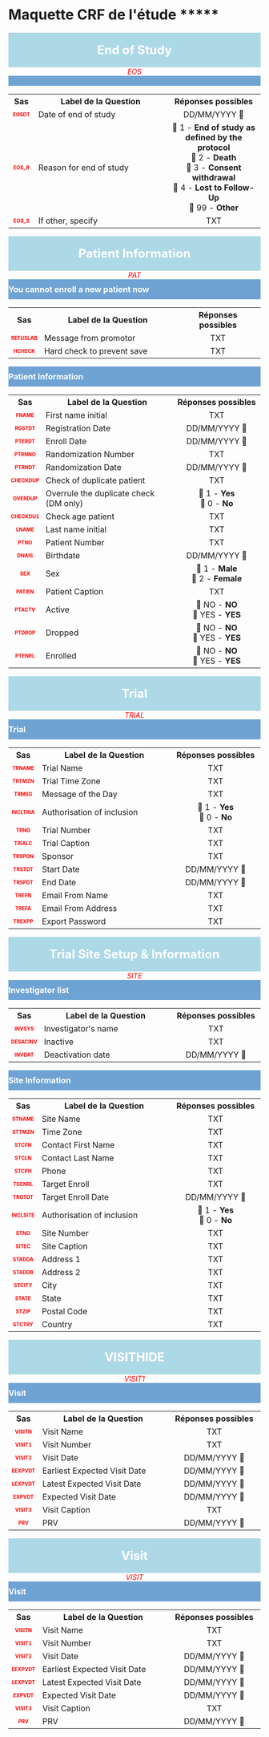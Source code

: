 # Maquette CRF de l'étude *****

<div style='background-color: #add8e6; color: white; width: 100%; text-align: center; padding: 20px 0; font-size: 24px; font-weight: bold;'>End of Study</div>
<div style='color: red; text-align: center; font-style: italic;'>EOS</div>

<div style='background-color: #6fa3d3; color: white; width: 100%; text-align: left; padding: 10px 0; font-size: 16px; font-weight: bold;'>
          </div>
<table style='width:100%;'>
<tr>
<th style='width:50px; text-align:center;'><strong>Sas</strong></th>
<th style='width:600px; text-align:center;'><strong>Label de la Question</strong></th>
<th style='width:300px; text-align:center;'><strong>Réponses possibles</strong></th>
</tr>
<tr>
 <tr> 
<td style='width:50px; text-align:center; color:red; font-size: 10px;'> <b> EOSDT </b></td> 
  <td style='width:600px; text-align:left;'> Date of end of study   </td>
 <td style='width:300px; text-align:center;'>   DD/MM/YYYY 📅 </td> 
 </tr>
 <tr> 
<td style='width:50px; text-align:center; color:red; font-size: 10px;'> <b> EOS_R </b></td> 
  <td style='width:600px; text-align:left;'> Reason for end of study   </td>
 <td style='width:300px; text-align:center;'>   🔘 1 - <b>End of study as defined by the protocol</b> <br> 🔘 2 - <b>Death</b> <br> 🔘 3 - <b>Consent withdrawal</b> <br> 🔘 4 - <b>Lost to Follow-Up</b> <br> 🔘 99 - <b>Other</b> <br> </td> 
 </tr>
 <tr> 
<td style='width:50px; text-align:center; color:red; font-size: 10px;'> <b> EOS_S </b></td> 
  <td style='width:600px; text-align:left;'> If other, specify   </td>
 <td style='width:300px; text-align:center;'>  TXT </td> 
 </tr>
</table>
<div style='background-color: #add8e6; color: white; width: 100%; text-align: center; padding: 20px 0; font-size: 24px; font-weight: bold;'>Patient Information</div>
<div style='color: red; text-align: center; font-style: italic;'>PAT</div>

<div style='background-color: #6fa3d3; color: white; width: 100%; text-align: left; padding: 10px 0; font-size: 16px; font-weight: bold;'>You cannot enroll a new patient now</div>
<table style='width:100%;'>
<tr>
<th style='width:50px; text-align:center;'><strong>Sas</strong></th>
<th style='width:600px; text-align:center;'><strong>Label de la Question</strong></th>
<th style='width:300px; text-align:center;'><strong>Réponses possibles</strong></th>
</tr>
<tr>
 <tr> 
<td style='width:50px; text-align:center; color:red; font-size: 10px;'> <b> REFUSLAB </b></td> 
  <td style='width:600px; text-align:left;'> Message from promotor   </td>
 <td style='width:300px; text-align:center;'>  TXT </td> 
 </tr>
 <tr> 
<td style='width:50px; text-align:center; color:red; font-size: 10px;'> <b> HCHECK </b></td> 
  <td style='width:600px; text-align:left;'> Hard check to prevent save   </td>
 <td style='width:300px; text-align:center;'>  TXT </td> 
 </tr>
</table>
<div style='background-color: #6fa3d3; color: white; width: 100%; text-align: left; padding: 10px 0; font-size: 16px; font-weight: bold;'>Patient Information</div>
<table style='width:100%;'>
<tr>
<th style='width:50px; text-align:center;'><strong>Sas</strong></th>
<th style='width:600px; text-align:center;'><strong>Label de la Question</strong></th>
<th style='width:300px; text-align:center;'><strong>Réponses possibles</strong></th>
</tr>
<tr>
 <tr> 
<td style='width:50px; text-align:center; color:red; font-size: 10px;'> <b> FNAME </b></td> 
  <td style='width:600px; text-align:left;'> First name initial   </td>
 <td style='width:300px; text-align:center;'>  TXT </td> 
 </tr>
 <tr> 
<td style='width:50px; text-align:center; color:red; font-size: 10px;'> <b> RGSTDT </b></td> 
  <td style='width:600px; text-align:left;'> Registration Date   </td>
 <td style='width:300px; text-align:center;'>   DD/MM/YYYY 📅 </td> 
 </tr>
 <tr> 
<td style='width:50px; text-align:center; color:red; font-size: 10px;'> <b> PTERDT </b></td> 
  <td style='width:600px; text-align:left;'> Enroll Date   </td>
 <td style='width:300px; text-align:center;'>   DD/MM/YYYY 📅 </td> 
 </tr>
 <tr> 
<td style='width:50px; text-align:center; color:red; font-size: 10px;'> <b> PTRNNO </b></td> 
  <td style='width:600px; text-align:left;'> Randomization Number   </td>
 <td style='width:300px; text-align:center;'>  TXT </td> 
 </tr>
 <tr> 
<td style='width:50px; text-align:center; color:red; font-size: 10px;'> <b> PTRNDT </b></td> 
  <td style='width:600px; text-align:left;'> Randomization Date   </td>
 <td style='width:300px; text-align:center;'>   DD/MM/YYYY 📅 </td> 
 </tr>
 <tr> 
<td style='width:50px; text-align:center; color:red; font-size: 10px;'> <b> CHECKDUP </b></td> 
  <td style='width:600px; text-align:left;'> Check of duplicate patient   </td>
 <td style='width:300px; text-align:center;'>  TXT </td> 
 </tr>
 <tr> 
<td style='width:50px; text-align:center; color:red; font-size: 10px;'> <b> OVERDUP </b></td> 
  <td style='width:600px; text-align:left;'> Overrule the duplicate check (DM only)   </td>
 <td style='width:300px; text-align:center;'>   🔘 1 - <b>Yes</b> <br> 🔘 0 - <b>No</b> <br> </td> 
 </tr>
 <tr> 
<td style='width:50px; text-align:center; color:red; font-size: 10px;'> <b> CHECKDU1 </b></td> 
  <td style='width:600px; text-align:left;'> Check age patient   </td>
 <td style='width:300px; text-align:center;'>  TXT </td> 
 </tr>
 <tr> 
<td style='width:50px; text-align:center; color:red; font-size: 10px;'> <b> LNAME </b></td> 
  <td style='width:600px; text-align:left;'> Last name initial   </td>
 <td style='width:300px; text-align:center;'>  TXT </td> 
 </tr>
 <tr> 
<td style='width:50px; text-align:center; color:red; font-size: 10px;'> <b> PTNO </b></td> 
  <td style='width:600px; text-align:left;'> Patient Number   </td>
 <td style='width:300px; text-align:center;'>  TXT </td> 
 </tr>
 <tr> 
<td style='width:50px; text-align:center; color:red; font-size: 10px;'> <b> DNAIS </b></td> 
  <td style='width:600px; text-align:left;'> Birthdate   </td>
 <td style='width:300px; text-align:center;'>   DD/MM/YYYY 📅 </td> 
 </tr>
 <tr> 
<td style='width:50px; text-align:center; color:red; font-size: 10px;'> <b> SEX </b></td> 
  <td style='width:600px; text-align:left;'> Sex   </td>
 <td style='width:300px; text-align:center;'>   🔘 1 - <b>Male</b> <br> 🔘 2 - <b>Female</b> <br> </td> 
 </tr>
 <tr> 
<td style='width:50px; text-align:center; color:red; font-size: 10px;'> <b> PATIEN </b></td> 
  <td style='width:600px; text-align:left;'> Patient Caption   </td>
 <td style='width:300px; text-align:center;'>  TXT </td> 
 </tr>
 <tr> 
<td style='width:50px; text-align:center; color:red; font-size: 10px;'> <b> PTACTV </b></td> 
  <td style='width:600px; text-align:left;'> Active   </td>
 <td style='width:300px; text-align:center;'>   🔘 NO - <b>NO</b> <br> 🔘 YES - <b>YES</b> <br> </td> 
 </tr>
 <tr> 
<td style='width:50px; text-align:center; color:red; font-size: 10px;'> <b> PTDROP </b></td> 
  <td style='width:600px; text-align:left;'> Dropped   </td>
 <td style='width:300px; text-align:center;'>   🔘 NO - <b>NO</b> <br> 🔘 YES - <b>YES</b> <br> </td> 
 </tr>
 <tr> 
<td style='width:50px; text-align:center; color:red; font-size: 10px;'> <b> PTENRL </b></td> 
  <td style='width:600px; text-align:left;'> Enrolled   </td>
 <td style='width:300px; text-align:center;'>   🔘 NO - <b>NO</b> <br> 🔘 YES - <b>YES</b> <br> </td> 
 </tr>
</table>
<div style='background-color: #add8e6; color: white; width: 100%; text-align: center; padding: 20px 0; font-size: 24px; font-weight: bold;'>Trial</div>
<div style='color: red; text-align: center; font-style: italic;'>TRIAL</div>

<div style='background-color: #6fa3d3; color: white; width: 100%; text-align: left; padding: 10px 0; font-size: 16px; font-weight: bold;'>Trial</div>
<table style='width:100%;'>
<tr>
<th style='width:50px; text-align:center;'><strong>Sas</strong></th>
<th style='width:600px; text-align:center;'><strong>Label de la Question</strong></th>
<th style='width:300px; text-align:center;'><strong>Réponses possibles</strong></th>
</tr>
<tr>
 <tr> 
<td style='width:50px; text-align:center; color:red; font-size: 10px;'> <b> TRNAME </b></td> 
  <td style='width:600px; text-align:left;'> Trial Name   </td>
 <td style='width:300px; text-align:center;'>  TXT </td> 
 </tr>
 <tr> 
<td style='width:50px; text-align:center; color:red; font-size: 10px;'> <b> TRTMZN </b></td> 
  <td style='width:600px; text-align:left;'> Trial Time Zone   </td>
 <td style='width:300px; text-align:center;'>  TXT </td> 
 </tr>
 <tr> 
<td style='width:50px; text-align:center; color:red; font-size: 10px;'> <b> TRMSG </b></td> 
  <td style='width:600px; text-align:left;'> Message of the Day   </td>
 <td style='width:300px; text-align:center;'>  TXT </td> 
 </tr>
 <tr> 
<td style='width:50px; text-align:center; color:red; font-size: 10px;'> <b> INCLTRIA </b></td> 
  <td style='width:600px; text-align:left;'> Authorisation of inclusion   </td>
 <td style='width:300px; text-align:center;'>   🔘 1 - <b>Yes</b> <br> 🔘 0 - <b>No</b> <br> </td> 
 </tr>
 <tr> 
<td style='width:50px; text-align:center; color:red; font-size: 10px;'> <b> TRNO </b></td> 
  <td style='width:600px; text-align:left;'> Trial Number   </td>
 <td style='width:300px; text-align:center;'>  TXT </td> 
 </tr>
 <tr> 
<td style='width:50px; text-align:center; color:red; font-size: 10px;'> <b> TRIALC </b></td> 
  <td style='width:600px; text-align:left;'> Trial Caption   </td>
 <td style='width:300px; text-align:center;'>  TXT </td> 
 </tr>
 <tr> 
<td style='width:50px; text-align:center; color:red; font-size: 10px;'> <b> TRSPON </b></td> 
  <td style='width:600px; text-align:left;'> Sponsor   </td>
 <td style='width:300px; text-align:center;'>  TXT </td> 
 </tr>
 <tr> 
<td style='width:50px; text-align:center; color:red; font-size: 10px;'> <b> TRSTDT </b></td> 
  <td style='width:600px; text-align:left;'> Start Date   </td>
 <td style='width:300px; text-align:center;'>   DD/MM/YYYY 📅 </td> 
 </tr>
 <tr> 
<td style='width:50px; text-align:center; color:red; font-size: 10px;'> <b> TRSPDT </b></td> 
  <td style='width:600px; text-align:left;'> End Date   </td>
 <td style='width:300px; text-align:center;'>   DD/MM/YYYY 📅 </td> 
 </tr>
 <tr> 
<td style='width:50px; text-align:center; color:red; font-size: 10px;'> <b> TREFN </b></td> 
  <td style='width:600px; text-align:left;'> Email From Name   </td>
 <td style='width:300px; text-align:center;'>  TXT </td> 
 </tr>
 <tr> 
<td style='width:50px; text-align:center; color:red; font-size: 10px;'> <b> TREFA </b></td> 
  <td style='width:600px; text-align:left;'> Email From Address   </td>
 <td style='width:300px; text-align:center;'>  TXT </td> 
 </tr>
 <tr> 
<td style='width:50px; text-align:center; color:red; font-size: 10px;'> <b> TREXPP </b></td> 
  <td style='width:600px; text-align:left;'> Export Password   </td>
 <td style='width:300px; text-align:center;'>  TXT </td> 
 </tr>
</table>
<div style='background-color: #add8e6; color: white; width: 100%; text-align: center; padding: 20px 0; font-size: 24px; font-weight: bold;'>Trial Site Setup & Information</div>
<div style='color: red; text-align: center; font-style: italic;'>SITE</div>

<div style='background-color: #6fa3d3; color: white; width: 100%; text-align: left; padding: 10px 0; font-size: 16px; font-weight: bold;'>Investigator list</div>
<table style='width:100%;'>
<tr>
<th style='width:50px; text-align:center;'><strong>Sas</strong></th>
<th style='width:600px; text-align:center;'><strong>Label de la Question</strong></th>
<th style='width:300px; text-align:center;'><strong>Réponses possibles</strong></th>
</tr>
<tr>
 <tr> 
<td style='width:50px; text-align:center; color:red; font-size: 10px;'> <b> INVSYS </b></td> 
  <td style='width:600px; text-align:left;'> Investigator's name   </td>
 <td style='width:300px; text-align:center;'>  TXT </td> 
 </tr>
 <tr> 
<td style='width:50px; text-align:center; color:red; font-size: 10px;'> <b> DESACINV </b></td> 
  <td style='width:600px; text-align:left;'> Inactive   </td>
 <td style='width:300px; text-align:center;'>  TXT </td> 
 </tr>
 <tr> 
<td style='width:50px; text-align:center; color:red; font-size: 10px;'> <b> INVDAT </b></td> 
  <td style='width:600px; text-align:left;'> Deactivation date   </td>
 <td style='width:300px; text-align:center;'>   DD/MM/YYYY 📅 </td> 
 </tr>
</table>
<div style='background-color: #6fa3d3; color: white; width: 100%; text-align: left; padding: 10px 0; font-size: 16px; font-weight: bold;'>Site Information</div>
<table style='width:100%;'>
<tr>
<th style='width:50px; text-align:center;'><strong>Sas</strong></th>
<th style='width:600px; text-align:center;'><strong>Label de la Question</strong></th>
<th style='width:300px; text-align:center;'><strong>Réponses possibles</strong></th>
</tr>
<tr>
 <tr> 
<td style='width:50px; text-align:center; color:red; font-size: 10px;'> <b> STNAME </b></td> 
  <td style='width:600px; text-align:left;'> Site Name   </td>
 <td style='width:300px; text-align:center;'>  TXT </td> 
 </tr>
 <tr> 
<td style='width:50px; text-align:center; color:red; font-size: 10px;'> <b> STTMZN </b></td> 
  <td style='width:600px; text-align:left;'> Time Zone   </td>
 <td style='width:300px; text-align:center;'>  TXT </td> 
 </tr>
 <tr> 
<td style='width:50px; text-align:center; color:red; font-size: 10px;'> <b> STCFN </b></td> 
  <td style='width:600px; text-align:left;'> Contact First Name   </td>
 <td style='width:300px; text-align:center;'>  TXT </td> 
 </tr>
 <tr> 
<td style='width:50px; text-align:center; color:red; font-size: 10px;'> <b> STCLN </b></td> 
  <td style='width:600px; text-align:left;'> Contact Last Name   </td>
 <td style='width:300px; text-align:center;'>  TXT </td> 
 </tr>
 <tr> 
<td style='width:50px; text-align:center; color:red; font-size: 10px;'> <b> STCPH </b></td> 
  <td style='width:600px; text-align:left;'> Phone   </td>
 <td style='width:300px; text-align:center;'>  TXT </td> 
 </tr>
 <tr> 
<td style='width:50px; text-align:center; color:red; font-size: 10px;'> <b> TGENRL </b></td> 
  <td style='width:600px; text-align:left;'> Target Enroll   </td>
 <td style='width:300px; text-align:center;'>  TXT </td> 
 </tr>
 <tr> 
<td style='width:50px; text-align:center; color:red; font-size: 10px;'> <b> TRGTDT </b></td> 
  <td style='width:600px; text-align:left;'> Target Enroll Date   </td>
 <td style='width:300px; text-align:center;'>   DD/MM/YYYY 📅 </td> 
 </tr>
 <tr> 
<td style='width:50px; text-align:center; color:red; font-size: 10px;'> <b> INCLSITE </b></td> 
  <td style='width:600px; text-align:left;'> Authorisation of inclusion   </td>
 <td style='width:300px; text-align:center;'>   🔘 1 - <b>Yes</b> <br> 🔘 0 - <b>No</b> <br> </td> 
 </tr>
 <tr> 
<td style='width:50px; text-align:center; color:red; font-size: 10px;'> <b> STNO </b></td> 
  <td style='width:600px; text-align:left;'> Site Number   </td>
 <td style='width:300px; text-align:center;'>  TXT </td> 
 </tr>
 <tr> 
<td style='width:50px; text-align:center; color:red; font-size: 10px;'> <b> SITEC </b></td> 
  <td style='width:600px; text-align:left;'> Site Caption   </td>
 <td style='width:300px; text-align:center;'>  TXT </td> 
 </tr>
 <tr> 
<td style='width:50px; text-align:center; color:red; font-size: 10px;'> <b> STADDA </b></td> 
  <td style='width:600px; text-align:left;'> Address 1   </td>
 <td style='width:300px; text-align:center;'>  TXT </td> 
 </tr>
 <tr> 
<td style='width:50px; text-align:center; color:red; font-size: 10px;'> <b> STADDB </b></td> 
  <td style='width:600px; text-align:left;'> Address 2   </td>
 <td style='width:300px; text-align:center;'>  TXT </td> 
 </tr>
 <tr> 
<td style='width:50px; text-align:center; color:red; font-size: 10px;'> <b> STCITY </b></td> 
  <td style='width:600px; text-align:left;'> City   </td>
 <td style='width:300px; text-align:center;'>  TXT </td> 
 </tr>
 <tr> 
<td style='width:50px; text-align:center; color:red; font-size: 10px;'> <b> STATE </b></td> 
  <td style='width:600px; text-align:left;'> State   </td>
 <td style='width:300px; text-align:center;'>  TXT </td> 
 </tr>
 <tr> 
<td style='width:50px; text-align:center; color:red; font-size: 10px;'> <b> STZIP </b></td> 
  <td style='width:600px; text-align:left;'> Postal Code   </td>
 <td style='width:300px; text-align:center;'>  TXT </td> 
 </tr>
 <tr> 
<td style='width:50px; text-align:center; color:red; font-size: 10px;'> <b> STCTRY </b></td> 
  <td style='width:600px; text-align:left;'> Country   </td>
 <td style='width:300px; text-align:center;'>  TXT </td> 
 </tr>
</table>
<div style='background-color: #add8e6; color: white; width: 100%; text-align: center; padding: 20px 0; font-size: 24px; font-weight: bold;'>VISITHIDE</div>
<div style='color: red; text-align: center; font-style: italic;'>VISIT1</div>

<div style='background-color: #6fa3d3; color: white; width: 100%; text-align: left; padding: 10px 0; font-size: 16px; font-weight: bold;'>Visit</div>
<table style='width:100%;'>
<tr>
<th style='width:50px; text-align:center;'><strong>Sas</strong></th>
<th style='width:600px; text-align:center;'><strong>Label de la Question</strong></th>
<th style='width:300px; text-align:center;'><strong>Réponses possibles</strong></th>
</tr>
<tr>
 <tr> 
<td style='width:50px; text-align:center; color:red; font-size: 10px;'> <b> VISITN </b></td> 
  <td style='width:600px; text-align:left;'> Visit Name   </td>
 <td style='width:300px; text-align:center;'>  TXT </td> 
 </tr>
 <tr> 
<td style='width:50px; text-align:center; color:red; font-size: 10px;'> <b> VISIT1 </b></td> 
  <td style='width:600px; text-align:left;'> Visit Number   </td>
 <td style='width:300px; text-align:center;'>  TXT </td> 
 </tr>
 <tr> 
<td style='width:50px; text-align:center; color:red; font-size: 10px;'> <b> VISIT2 </b></td> 
  <td style='width:600px; text-align:left;'> Visit Date   </td>
 <td style='width:300px; text-align:center;'>   DD/MM/YYYY 📅 </td> 
 </tr>
 <tr> 
<td style='width:50px; text-align:center; color:red; font-size: 10px;'> <b> EEXPVDT </b></td> 
  <td style='width:600px; text-align:left;'> Earliest Expected Visit Date   </td>
 <td style='width:300px; text-align:center;'>   DD/MM/YYYY 📅 </td> 
 </tr>
 <tr> 
<td style='width:50px; text-align:center; color:red; font-size: 10px;'> <b> LEXPVDT </b></td> 
  <td style='width:600px; text-align:left;'> Latest Expected Visit Date   </td>
 <td style='width:300px; text-align:center;'>   DD/MM/YYYY 📅 </td> 
 </tr>
 <tr> 
<td style='width:50px; text-align:center; color:red; font-size: 10px;'> <b> EXPVDT </b></td> 
  <td style='width:600px; text-align:left;'> Expected Visit Date   </td>
 <td style='width:300px; text-align:center;'>   DD/MM/YYYY 📅 </td> 
 </tr>
 <tr> 
<td style='width:50px; text-align:center; color:red; font-size: 10px;'> <b> VISIT3 </b></td> 
  <td style='width:600px; text-align:left;'> Visit Caption   </td>
 <td style='width:300px; text-align:center;'>  TXT </td> 
 </tr>
 <tr> 
<td style='width:50px; text-align:center; color:red; font-size: 10px;'> <b> PRV </b></td> 
  <td style='width:600px; text-align:left;'> PRV   </td>
 <td style='width:300px; text-align:center;'>   DD/MM/YYYY 📅 </td> 
 </tr>
</table>
<div style='background-color: #add8e6; color: white; width: 100%; text-align: center; padding: 20px 0; font-size: 24px; font-weight: bold;'>Visit</div>
<div style='color: red; text-align: center; font-style: italic;'>VISIT</div>

<div style='background-color: #6fa3d3; color: white; width: 100%; text-align: left; padding: 10px 0; font-size: 16px; font-weight: bold;'>Visit</div>
<table style='width:100%;'>
<tr>
<th style='width:50px; text-align:center;'><strong>Sas</strong></th>
<th style='width:600px; text-align:center;'><strong>Label de la Question</strong></th>
<th style='width:300px; text-align:center;'><strong>Réponses possibles</strong></th>
</tr>
<tr>
 <tr> 
<td style='width:50px; text-align:center; color:red; font-size: 10px;'> <b> VISITN </b></td> 
  <td style='width:600px; text-align:left;'> Visit Name   </td>
 <td style='width:300px; text-align:center;'>  TXT </td> 
 </tr>
 <tr> 
<td style='width:50px; text-align:center; color:red; font-size: 10px;'> <b> VISIT1 </b></td> 
  <td style='width:600px; text-align:left;'> Visit Number   </td>
 <td style='width:300px; text-align:center;'>  TXT </td> 
 </tr>
 <tr> 
<td style='width:50px; text-align:center; color:red; font-size: 10px;'> <b> VISIT2 </b></td> 
  <td style='width:600px; text-align:left;'> Visit Date   </td>
 <td style='width:300px; text-align:center;'>   DD/MM/YYYY 📅 </td> 
 </tr>
 <tr> 
<td style='width:50px; text-align:center; color:red; font-size: 10px;'> <b> EEXPVDT </b></td> 
  <td style='width:600px; text-align:left;'> Earliest Expected Visit Date   </td>
 <td style='width:300px; text-align:center;'>   DD/MM/YYYY 📅 </td> 
 </tr>
 <tr> 
<td style='width:50px; text-align:center; color:red; font-size: 10px;'> <b> LEXPVDT </b></td> 
  <td style='width:600px; text-align:left;'> Latest Expected Visit Date   </td>
 <td style='width:300px; text-align:center;'>   DD/MM/YYYY 📅 </td> 
 </tr>
 <tr> 
<td style='width:50px; text-align:center; color:red; font-size: 10px;'> <b> EXPVDT </b></td> 
  <td style='width:600px; text-align:left;'> Expected Visit Date   </td>
 <td style='width:300px; text-align:center;'>   DD/MM/YYYY 📅 </td> 
 </tr>
 <tr> 
<td style='width:50px; text-align:center; color:red; font-size: 10px;'> <b> VISIT3 </b></td> 
  <td style='width:600px; text-align:left;'> Visit Caption   </td>
 <td style='width:300px; text-align:center;'>  TXT </td> 
 </tr>
 <tr> 
<td style='width:50px; text-align:center; color:red; font-size: 10px;'> <b> PRV </b></td> 
  <td style='width:600px; text-align:left;'> PRV   </td>
 <td style='width:300px; text-align:center;'>   DD/MM/YYYY 📅 </td> 
 </tr>
</table>
